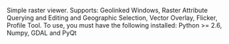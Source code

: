 Simple raster viewer. Supports: Geolinked Windows,
 Raster Attribute Querying and Editing and Geographic Selection, Vector Overlay, Flicker, Profile Tool.
To use, you must have the following installed:
Python >= 2.6, Numpy, GDAL and PyQt
